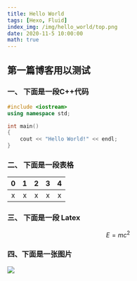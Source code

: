```yaml
---
title: Hello World
tags: [Hexo, Fluid]
index_img: /img/hello_world/top.png
date: 2020-11-5 10:00:00
math: true
---
```


## 第一篇博客用以测试

### 一、 下面是一段C++代码
```cpp
#include <iostream>
using namespace std;

int main()
{
    cout << "Hello World!" << endl;
}
```

### 二、 下面是一段表格

| 0 | 1 | 2 | 3 | 4 | 
| :---: | :---: | :---: | :---: | :---: |
| x | x | x | x | x |

### 三、 下面是一段 Latex


$$E= mc^2$$


### 四、下面是一张图片

![](https://encrypted-tbn0.gstatic.com/images?q=tbn%3AANd9GcRP-ciAYVH8UlH3ZaZC3NkN3ow9CrG36O5crg&usqp=CAU)